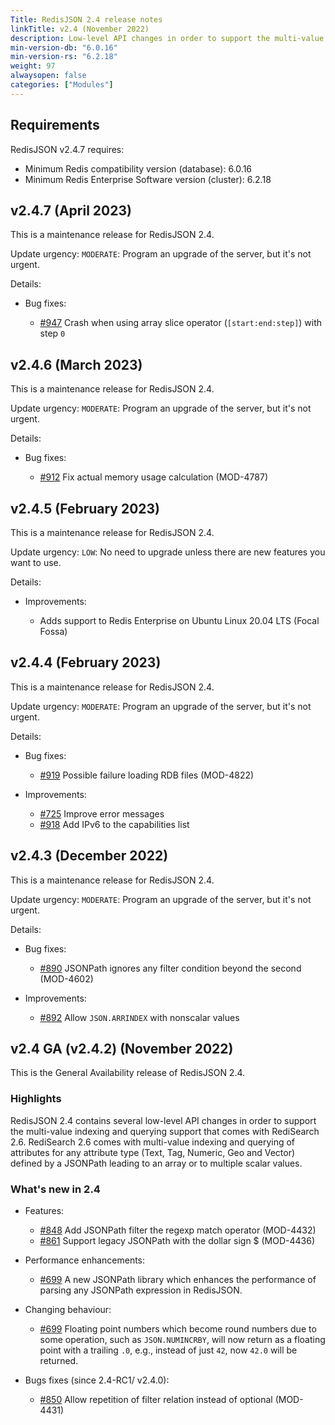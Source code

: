 ```yaml
---
Title: RedisJSON 2.4 release notes
linkTitle: v2.4 (November 2022)
description: Low-level API changes in order to support the multi-value indexing and querying support that comes with RediSearch 2.6. RediSearch 2.6 comes with multi-value indexing and querying of attributes for any attribute type (Text, Tag, Numeric, Geo and Vector) defined by a JSONPath leading to an array or to multiple scalar values.
min-version-db: "6.0.16"
min-version-rs: "6.2.18"
weight: 97
alwaysopen: false
categories: ["Modules"]
---
```

## Requirements

RedisJSON v2.4.7 requires:

- Minimum Redis compatibility version (database): 6.0.16
- Minimum Redis Enterprise Software version (cluster): 6.2.18

## v2.4.7 (April 2023)

This is a maintenance release for RedisJSON 2.4.

Update urgency: `MODERATE`: Program an upgrade of the server, but it's not urgent.

Details:

- Bug fixes:

  - [#947](https://github.com/RedisJSON/RedisJSON/issues/947) Crash when using array slice operator (`[start:end:step]`) with step `0`

## v2.4.6 (March 2023)

This is a maintenance release for RedisJSON 2.4.

Update urgency: `MODERATE`: Program an upgrade of the server, but it's not urgent.

Details:

- Bug fixes:

  - [#912](https://github.com/RedisJSON/RedisJSON/pull/912) Fix actual memory usage calculation (MOD-4787) 

## v2.4.5 (February 2023)

This is a maintenance release for RedisJSON 2.4.

Update urgency: `LOW`: No need to upgrade unless there are new features you want to use.

Details:

- Improvements:

  - Adds support to Redis Enterprise on Ubuntu Linux 20.04 LTS (Focal Fossa)

## v2.4.4 (February 2023)

This is a maintenance release for RedisJSON 2.4.

Update urgency: `MODERATE`: Program an upgrade of the server, but it's not urgent.

Details:

- Bug fixes:

  - [#919](https://github.com/RedisJSON/RedisJSON/pull/919) Possible failure loading RDB files (MOD-4822)
  
- Improvements:

  - [#725](https://github.com/RedisJSON/RedisJSON/issues/725) Improve error messages
  - [#918](https://github.com/RedisJSON/RedisJSON/pull/918) Add IPv6 to the capabilities list

## v2.4.3 (December 2022)

This is a maintenance release for RedisJSON 2.4.

Update urgency: `MODERATE`: Program an upgrade of the server, but it's not urgent.

Details:

- Bug fixes:

  - [#890](https://github.com/RedisJSON/RedisJSON/pull/890) JSONPath ignores any filter condition beyond the second (MOD-4602)
  
- Improvements:

  - [#892](https://github.com/RedisJSON/RedisJSON/pull/892) Allow `JSON.ARRINDEX` with nonscalar values

## v2.4 GA (v2.4.2) (November 2022)

This is the General Availability release of RedisJSON 2.4.

### Highlights

RedisJSON 2.4 contains several low-level API changes in order to support the multi-value indexing and querying support that comes with RediSearch 2.6. RediSearch 2.6 comes with multi-value indexing and querying of attributes for any attribute type (Text, Tag, Numeric, Geo and Vector) defined by a JSONPath leading to an array or to multiple scalar values.

### What's new in 2.4

- Features:

  - [#848](https://github.com/RedisJSON/RedisJSON/pull/848) Add JSONPath filter the regexp match operator (MOD-4432)
  - [#861](https://github.com/RedisJSON/RedisJSON/pull/861) Support legacy JSONPath with the dollar sign $ (MOD-4436)

- Performance enhancements:

  - [#699](https://github.com/RedisJSON/RedisJSON/pull/699) A new JSONPath library which enhances the performance of parsing any JSONPath expression in RedisJSON.

- Changing behaviour:

  - [#699](https://github.com/RedisJSON/RedisJSON/pull/699) Floating point numbers which become round numbers due to some operation, such as `JSON.NUMINCRBY`, will now return as a floating point with a trailing `.0`, e.g., instead of just `42`, now `42.0` will be returned.

- Bugs fixes (since 2.4-RC1/ v2.4.0):

  - [#850](https://github.com/RedisJSON/RedisJSON/pull/850) Allow repetition of filter relation instead of optional (MOD-4431)

